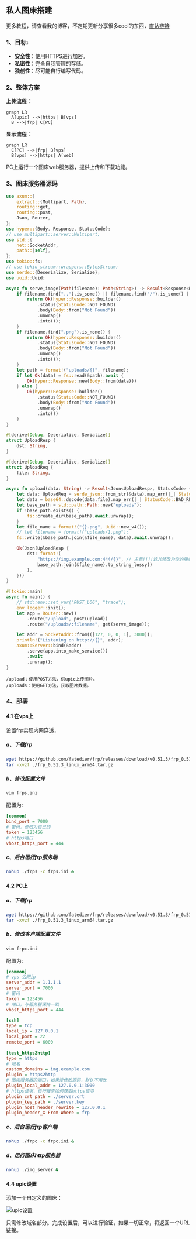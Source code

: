 ## 私人图床搭建
更多教程，请查看我的博客，不定期更新分享很多cool的东西，[直达链接](https://blog.coderluny.com/)
### 1、目标:

- **安全性**：使用HTTPS进行加密。
- **私密性**：完全自我管理的存储。
- **独创性**：尽可能自行编写代码。





### 2、整体方案

**上传流程**：

```mermaid
graph LR
  A[upic] -->|https| B[vps]
  B -->|frp| C[PC]
```

**显示流程**：

```mermaid
graph LR
  C[PC] -->|frp| B[vps]
  B[vps] -->|https| A[web]
```

PC上运行一个图床web服务器，提供上传和下载功能。



### 3、图床服务器源码

```rust
use axum::{
    extract::{Multipart, Path},
    routing::get,
    routing::post,
    Json, Router,
};
use hyper::{Body, Response, StatusCode};
// use multipart::server::Multipart;
use std::{
    net::SocketAddr,
    path::{self},
};
use tokio::fs;
// use tokio_stream::wrappers::BytesStream;
use serde::{Deserialize, Serialize};
use uuid::Uuid;

async fn serve_image(Path(filename): Path<String>) -> Result<Response<Body>, String> {
    if filename.find("..").is_some() || filename.find("/").is_some() {
        return Ok(hyper::Response::builder()
            .status(StatusCode::NOT_FOUND)
            .body(Body::from("Not Found"))
            .unwrap()
            .into());
    }
    if filename.find(".png").is_none() {
        return Ok(hyper::Response::builder()
            .status(StatusCode::NOT_FOUND)
            .body(Body::from("Not Found"))
            .unwrap()
            .into());
    }
    let path = format!("uploads/{}", filename);
    if let Ok(data) = fs::read(&path).await {
        Ok(hyper::Response::new(Body::from(data)))
    } else {
        Ok(hyper::Response::builder()
            .status(StatusCode::NOT_FOUND)
            .body(Body::from("Not Found"))
            .unwrap()
            .into())
    }
}

#[derive(Debug, Deserialize, Serialize)]
struct UploadResp {
    dst: String,
}

#[derive(Debug, Deserialize, Serialize)]
struct UploadReq {
    file: String,
}

async fn upload(data: String) -> Result<Json<UploadResp>, StatusCode> {
    let data: UploadReq = serde_json::from_str(&data).map_err(|_| StatusCode::BAD_REQUEST)?;
    let data = base64::decode(data.file).map_err(|_| StatusCode::BAD_REQUEST)?;
    let base_path = std::path::Path::new("uploads");
    if !base_path.exists() {
        fs::create_dir(base_path).await.unwrap();
    }
    let file_name = format!("{}.png", Uuid::new_v4());
    // let filename = format!("uploads/1.png");
    fs::write(&base_path.join(&file_name), data).await.unwrap();

    Ok(Json(UploadResp {
        dst: format!(
            "https://img.example.com:444/{}", // 主意!!!!这儿修改为你的服务器域名和端口
            base_path.join(&file_name).to_string_lossy()
        ),
    }))
}

#[tokio::main]
async fn main() {
    // std::env::set_var("RUST_LOG", "trace");
    env_logger::init();
    let app = Router::new()
        .route("/upload", post(upload))
        .route("/uploads/:filename", get(serve_image));

    let addr = SocketAddr::from(([127, 0, 0, 1], 3000));
    println!("Listening on http://{}", addr);
    axum::Server::bind(&addr)
        .serve(app.into_make_service())
        .await
        .unwrap();
}

```

    /upload：使用POST方法，供upic上传图片。
    /uploads：使用GET方法，获取图片数据。



### 4、部署

#### 4.1 在vps上

设置frp实现内网穿透，

##### a、下载frp

```bash
wget https://github.com/fatedier/frp/releases/download/v0.51.3/frp_0.51.3_linux_arm64.tar.gz
tar -xvzf ./frp_0.51.3_linux_arm64.tar.gz
```

##### b、修改配置文件

```bash
vim frps.ini
```

配置为:

```ini
[common]
bind_port = 7000
# 密码，修改为自己的
token = 123456
# https端口
vhost_https_port = 444
```

##### c、后台运行frp服务端

```bash
nohup ./frps -c frps.ini &
```



#### 4.2 PC上

##### a、下载frp

```bash
wget https://github.com/fatedier/frp/releases/download/v0.51.3/frp_0.51.3_linux_arm64.tar.gz
tar -xvzf ./frp_0.51.3_linux_arm64.tar.gz
```

##### b、修改客户端配置文件

```bash
vim frpc.ini
```

配置为:

```ini
[common]
# vps 公网ip
server_addr = 1.1.1.1 
server_port = 7000
# 密码
token = 123456
# 端口，与服务器保持一致
vhost_https_port = 444

[ssh]
type = tcp
local_ip = 127.0.0.1
local_port = 22
remote_port = 6000
 
[test_https2http]
type = https
# 域名
custom_domains = img.example.com
plugin = https2http
# 图床服务器的端口，如果没修改源码，默认不用改
plugin_local_addr = 127.0.0.1:3000
# https证书，自行搜索如何获取https证书
plugin_crt_path = ./server.crt
plugin_key_path = ./server.key
plugin_host_header_rewrite = 127.0.0.1
plugin_header_X-From-Where = frp
```

##### c、后台运行frp客户端

```bash
nohup ./frpc -c frpc.ini &
```

##### d、运行图床http服务器

```bash
nohup ./img_server &
```



####  4.4 upic设置

添加一个自定义的图床：

![upic设置](https://img.coderluny.com:444/uploads/85993979-a1d1-4bf6-a316-e57996724303.png)

只需修改域名部分。完成设置后，可以进行验证，如果一切正常，将返回一个URL链接。


